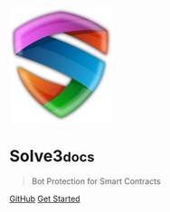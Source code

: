 <!-- _coverpage.md -->

![logo](_media/logo.svg)

# Solve3<small>docs</small>

> Bot Protection for Smart Contracts


[GitHub](https://github.com/solve3-org/)
[Get Started](README)
